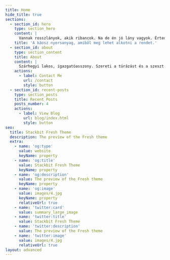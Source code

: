 ```yaml
---
title: Home
hide_title: true
sections:
  - section_id: hero
    type: section_hero
    content: |
      Vannak rosszlányok, akik ribancok. Na de én jó lány vagyok. Érted.
    title: 'A káosz nyersanyag, amiből meg lehet alkotni a rendet.'
  - section_id: about
    type: section_content
    title: About
    content: |
      Szárhegyi lakos, igazgatóasszony. Szereti a túrázást és a szeszt.
    actions:
      - label: Contact Me
        url: /contact
        style: button
  - section_id: recent-posts
    type: section_posts
    title: Recent Posts
    posts_number: 4
    actions:
      - label: View Blog
        url: blog/index.html
        style: button
seo:
  title: Stackbit Fresh Theme
  description: The preview of the Fresh theme
  extra:
    - name: 'og:type'
      value: website
      keyName: property
    - name: 'og:title'
      value: Stackbit Fresh Theme
      keyName: property
    - name: 'og:description'
      value: The preview of the Fresh theme
      keyName: property
    - name: 'og:image'
      value: images/4.jpg
      keyName: property
      relativeUrl: true
    - name: 'twitter:card'
      value: summary_large_image
    - name: 'twitter:title'
      value: Stackbit Fresh Theme
    - name: 'twitter:description'
      value: The preview of the Fresh theme
    - name: 'twitter:image'
      value: images/4.jpg
      relativeUrl: true
layout: advanced
---
```

